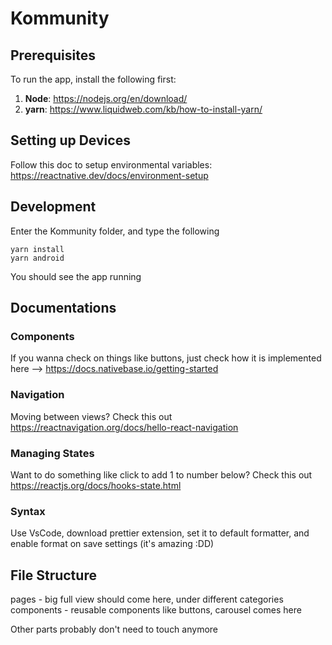 # Kommunity

## Prerequisites
To run the app, install the following first:
1. **Node**: https://nodejs.org/en/download/
2. **yarn**: https://www.liquidweb.com/kb/how-to-install-yarn/

## Setting up Devices
Follow this doc to setup environmental variables: https://reactnative.dev/docs/environment-setup

## Development
Enter the Kommunity folder, and type the following
```
yarn install
yarn android
```
You should see the app running

## Documentations
### Components
If you wanna check on things like buttons, just check how it is implemented here --> https://docs.nativebase.io/getting-started 

### Navigation
Moving between views? Check this out https://reactnavigation.org/docs/hello-react-navigation

### Managing States
Want to do something like click to add 1 to number below? Check this out https://reactjs.org/docs/hooks-state.html

### Syntax
Use VsCode, download prettier extension, set it to default formatter, and enable format on save settings (it's amazing :DD)

## File Structure
pages - big full view should come here, under different categories
components - reusable components like buttons, carousel comes here

Other parts probably don't need to touch anymore
